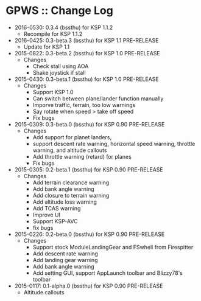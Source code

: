 # GPWS :: Change Log

* 2016-0530: 0.3.4 (bssthu) for KSP 1.1.2
	+ Recompile for KSP 1.1.2
* 2016-0425: 0.3-beta.3 (bssthu) for KSP 1.1 PRE-RELEASE
	+ Update for KSP 1.1
* 2015-0822: 0.3-beta.2 (bssthu) for KSP 1.0 PRE-RELEASE
	+ Changes
		- Check stall using AOA
		- Shake joystick if stall
* 2015-0430: 0.3-beta.1 (bssthu) for KSP 1.0 PRE-RELEASE
	+ Changes
		- Support KSP 1.0
		- Can switch between plane/lander function manually
		- Imporve traffic, terrain, too low warnings
		- Say rotate when speed > take off speed
		- Fix bugs
* 2015-0309: 0.3-beta.0 (bssthu) for KSP 0.90 PRE-RELEASE
	+ Changes
		- Add support for planet landers,
		- support descent rate warning, horizontal speed warning, throttle warning, and altitude callouts
		- Add throttle warning (retard) for planes
		- Fix bugs
* 2015-0305: 0.2-beta.1 (bssthu) for KSP 0.90 PRE-RELEASE
	+ Changes
		- Add terrain clearance warning
		- Add bank angle warning
		- Add closure to terrain warning
		- Add altitude loss warning
		- Add TCAS warning
		- Improve UI
		- Support KSP-AVC
		- fix bugs
* 2015-0226: 0.2-beta.0 (bssthu) for KSP 0.90 PRE-RELEASE
	+ Changes
		- Support stock ModuleLandingGear and FSwhell from Firespitter
		- Add descent rate warning
		- Add landing gear warning
		- Add bank angle warning
		- Add setting GUI, support AppLaunch toolbar and Blizzy78's toolbar
* 2015-0117: 0.1-alpha.0 (bssthu) for KSP 0.90 PRE-RELEASE
	+ Altitude callouts
